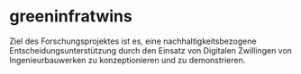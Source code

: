 # greeninfratwins
Ziel des Forschungsprojektes ist es, eine nachhaltigkeitsbezogene Entscheidungsunterstützung durch den Einsatz von Digitalen Zwillingen von Ingenieurbauwerken zu konzeptionieren und zu demonstrieren. 
